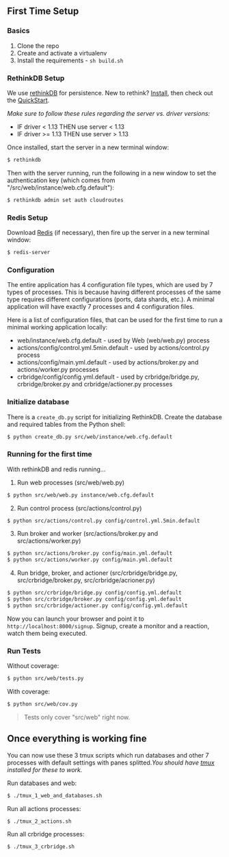 ## First Time Setup

### Basics

1. Clone the repo
1. Create and activate a virtualenv
1. Install the requirements - `sh build.sh`

### RethinkDB Setup

We use [rethinkDB](http://www.rethinkdb.com/) for persistence. New to rethink? [Install](http://www.rethinkdb.com/docs/install/), then check out the [QuickStart](http://www.rethinkdb.com/docs/quickstart/).

*Make sure to follow these rules regarding the server vs. driver versions:*

- IF driver < 1.13 THEN use server < 1.13
- IF driver >= 1.13 THEN use server > 1.13

Once installed, start the server in a new terminal window:

```sh
$ rethinkdb
```

Then with the server running, run the following in a new window to set the authentication key (which comes from "/src/web/instance/web.cfg.default"):

```sh
$ rethinkdb admin set auth cloudroutes
```

### Redis Setup

Download [Redis](http://redis.io/download) (if necessary), then fire up the server in a new terminal window:

```sh
$ redis-server
```

### Configuration

The entire application has 4 configuration file types, which are used by 7 types of processes. This is because having different processes of the same type requires different configurations (ports, data shards, etc.). A minimal application will have exactly 7 processes and 4 configuration files.

Here is a list of configuration files, that can be used for the first time to run a minimal working application locally:

 - web/instance/web.cfg.default - used by Web (web/web.py) process
 - actions/config/control.yml.5min.default - used by actions/control.py process
 - actions/config/main.yml.default - used by actions/broker.py and actions/worker.py processes
 - crbridge/config/config.yml.default - used by crbridge/bridge.py, crbridge/broker.py and crbridge/actioner.py processes

### Initialize database

There is a `create_db.py` script for initializing RethinkDB. Create the database and required tables from the Python shell:

```sh
$ python create_db.py src/web/instance/web.cfg.default
```

### Running for the first time

With rethinkDB and redis running...

1) Run web processes (src/web/web.py)

```sh
$ python src/web/web.py instance/web.cfg.default
```

2) Run control process (src/actions/control.py)

```sh
$ python src/actions/control.py config/control.yml.5min.default
```

3) Run broker and worker (src/actions/broker.py and src/actions/worker.py)

```sh
$ python src/actions/broker.py config/main.yml.default
$ python src/actions/worker.py config/main.yml.default
```

4) Run bridge, broker, and actioner (src/crbridge/bridge.py, src/crbridge/broker.py, src/crbridge/acrioner.py)

```sh
$ python src/crbridge/bridge.py config/config.yml.default
$ python src/crbridge/broker.py config/config.yml.default
$ python src/crbridge/actioner.py config/config.yml.default
```

Now you can launch your browser and point it to `http://localhost:8000/signup`. Signup, create a monitor and a reaction, watch them being executed.

### Run Tests

Without coverage:

```sh
$ python src/web/tests.py
```

With coverage:

```sh
$ python src/web/cov.py
```

> Tests only cover "src/web" right now.

## Once everything is working fine

You can now use these 3 tmux scripts which run databases and other 7 processes with default settings with panes splitted.*You should have [tmux](http://tmux.sourceforge.net) installed for these to work.*

Run databases and web:

```sh
$ ./tmux_1_web_and_databases.sh
```

Run all actions processes:

```sh
$ ./tmux_2_actions.sh
```

Run all crbridge processes:

```sh
$ ./tmux_3_crbridge.sh
```

